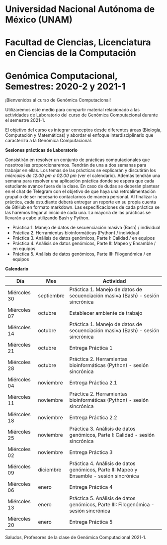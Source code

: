 # Universidad Nacional Autónoma de México (UNAM)
# Facultad de Ciencias, Licenciatura en Ciencias de la Computación
# Genómica Computacional, Semestres: 2020-2 y 2021-1

¡Bienvenidos al curso de Genómica Computacional!

Utilizaremos este medio para compartir material relacionado a las actividades de Laboratorio del curso de Genómica Computacional durante el semestre 2021-1. 

El objetivo del curso es integrar conceptos desde diferentes áreas (Biología, Computación y Matemáticas) y abordar el enfoque interdisciplinario que caracteriza a la Genómica Computacional. 

**Sesiones prácticas de Laboratorio**

Consistirán en resolver un conjunto de prácticas computacionales que nosotros les proporcionaremos. Tendrán de una a dos semanas para trabajar en ellas. Los temas de las prácticas se explicarán y discutirán los *miércoles de 12:00 pm a 02:00 pm* (ver el calendario). Además tendrán una semana para resolver una aplicación práctica donde se espera que cada estudiante avance fuera de la clase. En caso de dudas se deberán plantear en el chat de Telegram con el objetivo de que haya una retroalimentación grupal o de ser necesario contactarnos de manera personal. Al finalizar la práctica, cada estudiante deberá entregar un reporte en su propia cuenta de GitHub en formato markdown. Las especificaciones de cada práctica se las haremos llegar al inicio de cada una. La mayoría de las prácticas se llevarán a cabo utilizando Bash y Python. 

+ Práctica 1. Manejo de datos de secuenciación masiva (Bash) / individual
+ Práctica 2. Herramientas bioinformáticas (Python) / individual
+ Práctica 3. Análisis de datos genómicos, Parte I: Calidad / en equipos
+ Práctica 4. Análisis de datos genómicos, Parte II: Mapeo y Ensamble / en equipos
+ Práctica 5. Análisis de datos genómicos, Parte III: Filogenómica / en equipos

**Calendario**

Día | Mes | Actividad
--- | --- | ---
Miércoles 30 | septiembre | Práctica 1. Manejo de datos de secuenciación masiva (Bash) - sesión sincrónica
Miércoles 07 | octubre | Establecer ambiente de trabajo
Miércoles 14 | octubre | Práctica 1. Manejo de datos de secuenciación masiva (Bash) - sesión sincrónica
Miércoles 21 | octubre | Entrega Práctica 1
Miércoles 28 | octubre | Práctica 2. Herramientas bioinformáticas (Python) - sesión sincrónica
Miércoles 04 | noviembre | Entrega Práctica 2.1
Miércoles 11 | noviembre | Práctica 2. Herramientas bioinformáticas (Python) - sesión sincrónica
Miércoles 18 | noviembre | Entrega Práctica 2.2
Miércoles 25 | noviembre | Práctica 3. Análisis de datos genómicos, Parte I: Calidad - sesión sincrónica
Miércoles 02 | noviembre | Entrega Práctica 3
Miércoles 09 | diciembre | Práctica 4. Análisis de datos genómicos, Parte II: Mapeo y Ensamble - sesión sincrónica
Miércoles 06 | enero | Entrega Práctica 4
Miércoles 13 | enero | Práctica 5. Análisis de datos genómicos, Parte III: Filogenómica - sesión sincrónica
Miércoles 20 | enero | Entrega Práctica 5

Saludos, Profesores de la clase de Genómica Computacional 2021-1.
